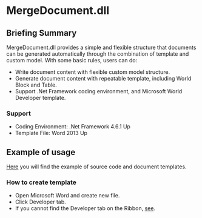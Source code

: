 # MergeDocument.dll #
## Briefing Summary ##

MergeDocument.dll provides a simple and flexible structure that documents can be generated automatically through the combination of template and custom model. With some basic rules, users can do:

- Write document content with flexible custom model structure.
- Generate document content with repeatable template, including World Block and Table.
- Support .Net Framework coding environment, and Microsoft World Developer template.

### Support ###
- Coding Environment: .Net Framework 4.6.1 Up
- Template File: Word 2013 Up


## Example of usage ##

[Here](http://google.com.tw "Here") you will find the example of source code and document templates.

### How to create template ###
- Open Microsoft Word and create new file.
- Click Developer tab.
- If you cannot find the Developer tab on the Ribbon, [see](https://docs.microsoft.com/en-us/visualstudio/vsto/how-to-show-the-developer-tab-on-the-ribbon "see").
